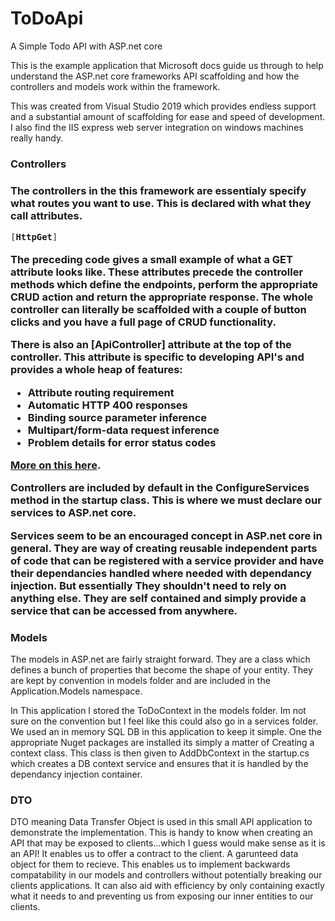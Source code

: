 # ToDoApi
A Simple Todo API with ASP.net core

This is the example application that Microsoft docs guide us through to help understand the ASP.net core frameworks API scaffolding and how the controllers and models work within the framework.

This was created from Visual Studio 2019 which provides endless support and a substantial amount of scaffolding for ease and speed of development. I also find the IIS express web server integration on windows machines really handy.

<h3>Controllers<h3>

The controllers in the this framework are essentialy specify what routes you want to use. This is declared with what they call attributes.

```c#
[HttpGet]
```

The preceding code gives a small example of what a GET attribute looks like. These attributes precede the controller methods which define the endpoints, perform the appropriate CRUD action and return the appropriate response. The whole controller can literally be scaffolded with a couple of button clicks and you have a full page of CRUD functionality.

There is also an [ApiController] attribute at the top of the controller. This attribute is specific to developing API's and provides a whole heap of features:

- Attribute routing requirement
- Automatic HTTP 400 responses
- Binding source parameter inference
- Multipart/form-data request inference
- Problem details for error status codes


[More on this here](https://docs.microsoft.com/en-us/aspnet/core/web-api/?view=aspnetcore-5.0#attribute-routing-requirement).

Controllers are included by default in the ConfigureServices method in the startup class. This is where we must declare our services to ASP.net core.

Services seem to be an encouraged concept in ASP.net core in general. They are way of creating reusable independent parts of code that can be registered with a service provider and have their dependancies handled where needed with dependancy injection. But essentially They shouldn't need to rely on anything else. They are self contained and simply provide a service that can be accessed from anywhere. 

<h3> Models </h3>

The models in ASP.net are fairly straight forward. They are a class which defines a bunch of properties that become the shape of your entity. They are kept by convention in models folder and are included in the Application.Models namespace.

In This application I stored the ToDoContext in the models folder. Im not sure on the convention but I feel like this could also go in a services folder. We used an in memory SQL DB in this application to keep it simple. One the appropriate Nuget packages are installed its simply a matter of Creating a context class. This class is then given to AddDbContext in the startup.cs which creates a DB context service and ensures that it is handled by the dependancy injection container.

<h3> DTO </h3>

DTO meaning Data Transfer Object is used in this small API application to demonstrate the implementation. This is handy to know when creating an API that may be exposed to clients...which I guess would make sense as it is an API! It enables us to offer a contract to the client. A garunteed data object for them to recieve. This enables us to implement backwards compatability in our models and controllers without potentially breaking our clients applications. It can also aid with efficiency by only containing exactly what it needs to and preventing us from exposing our inner entities to our clients.
